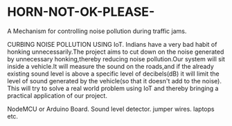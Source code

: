 # HORN-NOT-OK-PLEASE-
A Mechanism for controlling noise pollution during traffic jams.

CURBING NOISE POLLUTION USING IoT. 
Indians have a very bad habit of honking unnecessarily.The project aims to cut down on the noise generated by unnecessary honking,thereby reducing noise pollution.Our system will sit inside a vehicle.It will measure the sound on the roads,and if the already existing sound level is above a specific level of decibels(dB) it will limit the level of sound generated by the vehicle(so that it doesn't add to the noise). This will try to solve a real world problem using IoT and thereby bringing a practical application of our project. 

NodeMCU or Arduino Board.
Sound level detector.
jumper wires.
laptops etc.
